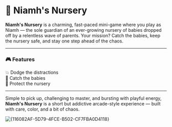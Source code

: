 # 🌼 Niamh's Nursery

**Niamh's Nursery** is a charming, fast-paced mini-game where you play as Niamh — the sole guardian of an ever-growing nursery of babies dropped off by a relentless wave of parents. Your mission? Catch the babies, keep the nursery safe, and stay one step ahead of the chaos.

---

### 🎮 Features

💥 Dodge the distractions  
🍼 Catch the babies  
💖 Protect the nursery

---

Simple to pick up, challenging to master, and bursting with playful energy, **Niamh's Nursery** is a short but addictive arcade-style experience — built with care, color, and a bit of chaos.


![{116082AF-5D79-4FCE-B502-CF7FBA0D4118}](https://github.com/user-attachments/assets/498089a8-eef9-4319-83f8-441abe5f727e)
